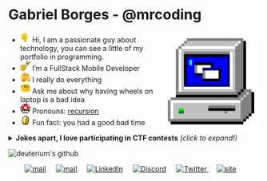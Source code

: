 # Gabriel Borges - @mrcoding

<img align="right" alt="GIF" src="https://github.com/deut-erium/deut-erium/blob/master/assets/computer.gif?raw=1" width="200vw" /> 

- <img alt="GIF" src="https://github.com/deut-erium/deut-erium/blob/master/assets/wave.gif?raw=1" width="20vw" /> Hi, I am a passionate guy about technology, you can see a little of my portfolio in programming.
- <img alt="GIF" src="https://github.com/deut-erium/deut-erium/blob/master/assets/headbang.gif?raw=1" width="20vw" /> I’m a FullStack Mobile Developer
- <img alt="GIF" src="https://github.com/deut-erium/deut-erium/blob/master/assets/hmm.gif?raw=1" width="20vw" /> I really do everything
- <img alt="GIF" src="https://github.com/deut-erium/deut-erium/blob/master/assets/happy.gif?raw=1" width="20vw" /> Ask me about why having wheels on laptop is a bad idea
- <img alt="GIF" src="https://github.com/deut-erium/deut-erium/blob/master/assets/powerup.gif?raw=1" width="20vw" /> Pronouns: [recursion](https://github.com/gabrielborgess/)
- <img alt="GIF" src="https://github.com/deut-erium/deut-erium/blob/master/assets/coin.gif?raw=1" width="20vw" /> Fun fact: you had a good bad time 

<details>
<summary> <b>Jokes apart, I love participating in CTF contests</b> <i>(click to expand!)</i> </summary>
<br>
Here are few profiles you may be interested to stalk
<ul>
 <li> I play under the team <a href="https://ctftime.org/team/81901">zehrileLa(u)nde</a> </li>
 <li> If you love cryptography, then try finding me on <a href="https://cryptohack.org/user/deuterium/">cryptohack</a> :heart: </li>
 <li> I write challenge <a href="https://deut-erium.github.io/WriteUps/">writeups</a> sometimes</li>
 <li> I am currently working on a ctf <a href="https://deut-erium.github.io/ctf-tutorials">tutorial</a></li>
 <li> I have been learning recently on <a href="https://tryhackme.com/p/deuterium">TryHackMe</a> and its fun! </li>
 <li> Check out my Hacker Rank on <a href="https://www.wechall.net/profile/deuterium">WeChall</a> and other linked profiles there :wink: </li>
</ul>
</details>


![deuterium's github](https://github-readme-stats.vercel.app/api?username=gabrielborgess&show_icons=true&hide_border=true)

<p align="center">
 <a href="mailto:gbordesc@uft.edu"><img src="https://github.com/gabrielborgess/gabrielborgess/blob/master/assets/gmail.svg" width="30px" alt="mail"></a> &nbsp; &nbsp;
   <a href="https://github.com/gabrielborgess"><img src="https://github.com/gabrielborgess/gabrielborgess/blob/master/assets/github.svg" width="30px" alt="mail"></a> &nbsp; &nbsp;
  <a href="https://www.linkedin.com/in/gabriel-borges-86b366156/"><img src="https://github.com/gabrielborgess/gabrielborgess/blob/master/assets/linkedin.svg" width="30px" alt="LinkedIn"></a> &nbsp; &nbsp;
 <a href="https://discord.com/users/ggcst#8613"><img src="https://github.com/gabrielborgess/gabrielborgess/blob/master/assets/discord.svg" width="30px" alt="Discord"></a> &nbsp; &nbsp;
  <a href="https://twitter.com/gabo_bgs"><img src="https://github.com/gabrielborgess/gabrielborgess/blob/master/assets/twitter.svg" width="30px" alt="Twitter">     </a> &nbsp; &nbsp;
  <a href="https://gabrielborges.tk"><img src="https://github.com/gabrielborgess/gabrielborgess/blob/master/assets/site.svg" width="30px" alt="site"></a> &nbsp; &nbsp;
</p>

